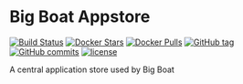 Big Boat Appstore
================

[![Build Status](https://circleci.com/gh/ICTU/appstore/tree/master.png?style=shield&circle-token=68c2ce7f74cbf69acd1d17788c0bfd27ca83fd79)](https://circleci.com/gh/ICTU/appstore/tree/master) [![Docker Stars](https://img.shields.io/docker/stars/ictu/appstore.svg?style=flat-round)](https://hub.docker.com/r/ictu/appstore/) [![Docker Pulls](https://img.shields.io/docker/pulls/ictu/appstore.svg?style=flat-round)](https://hub.docker.com/r/ictu/appstore) [![GitHub tag](https://img.shields.io/github/tag/ictu/appstore.svg?maxAge=2592000?style=plastic)]() [![GitHub commits](https://img.shields.io/github/commits-since/ictu/appstore/4.0.0.svg?maxAge=2592000?style=plastic)]() [![license](https://img.shields.io/github/license/ictu/appstore.svg?maxAge=2592000?style=plastic)]()

A central application store used by Big Boat
